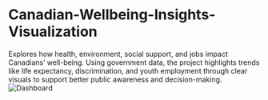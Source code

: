 # Canadian-Wellbeing-Insights-Visualization
Explores how health, environment, social support, and jobs impact Canadians’ well-being. Using government data, the project highlights trends like life expectancy, discrimination, and youth employment through clear visuals to support better public awareness and decision-making.
![Dashboard](https://github.com/user-attachments/assets/012e6a19-5eec-4ace-a02d-0c096f6ca0c0)

